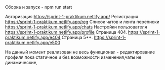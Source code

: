 Сборка и запуск - npm run start

Авторизация https://sprint-1-praktikum.netlify.app/
Регистрация https://sprint-1-praktikum.netlify.app/reg
Список чатов и лента переписки https://sprint-1-praktikum.netlify.app/chats
Настройки пользователя https://sprint-1-praktikum.netlify.app/profile
Страница 404. https://sprint-1-praktikum.netlify.app/e404
Страница 5**. https://sprint-1-praktikum.netlify.app/e500

На данный момент реализован не весь функционал - редактирование профиля пока статичное и без возможности изменения,чаты не динамические,